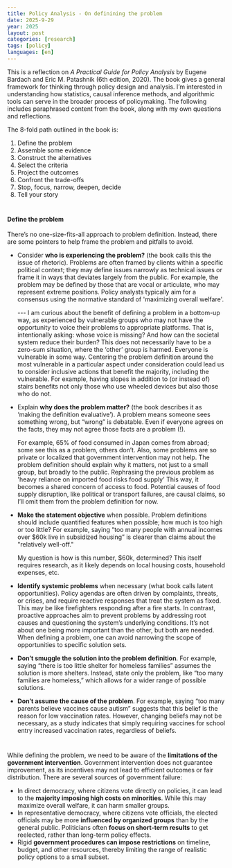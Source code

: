 ```yaml
---
title: Policy Analysis - On definining the problem 
date: 2025-9-29
year: 2025
layout: post
categories: [research]
tags: [policy]
languages: [en]
--- 
```



This is a reflection on *A Practical Guide for Policy Analysis* by Eugene Bardach and Eric M. Patashnik (6th edition, 2020). The book gives a general framework for thinking through policy design and analysis. I’m interested in understanding how statistics, causal inference methods, and algorithmic tools can serve in the broader process of policymaking. The following includes paraphrased content from the book, along with my own questions and reflections.


The 8-fold path outlined in the book is: 
1. Define the problem 
2. Assemble some evidence 
3. Construct the alternatives 
4. Select the criteria
5. Project the outcomes
6. Confront the trade-offs
7. Stop, focus, narrow, deepen, decide
8. Tell your story 


<div style="margin-top: 40px;"></div>

#### Define the problem 
There’s no one-size-fits-all approach to problem definition. Instead, there are some pointers to help frame the problem and pitfalls to avoid. 

- Consider **who is experiencing the problem?** (the book calls this the issue of rhetoric). Problems are often framed by clients within a specific political context; they may define issues narrowly as technical issues or frame it in ways that deviates largely from the public. For example, the problem may be defined by those that are vocal or articulate, who may represent extreme positions. Policy analysts typically aim for a consensus using the normative standard of 'maximizing overall welfare'.  

    --- I am curious about the benefit of defining a problem in a bottom-up way, as experienced by vulnerable groups who may not have the opportunity to voice their problems to appropriate platforms. That is, intentionally asking: whose voice is missing? And how can the societal system reduce their burden? This does not necessarily have to be a zero-sum situation, where the ‘other’ group is harmed. Everyone is vulnerable in some way. Centering the problem definition around the most vulnerable in a particular aspect under consideration could lead us to consider inclusive actions that benefit the majority, including the vulnerable. For example, having slopes in addition to (or instead of) stairs benefits not only those who use wheeled devices but also those who do not. 
    <!-- <span style="color:#888888;"></span> -->

- Explain **why does the problem matter?** (the book describes it as ‘making the definition evaluative’). A problem means someone sees something wrong, but “wrong” is debatable. Even if everyone agrees on the facts, they may not agree those facts are a problem (!). 

    For example, 65% of food consumed in Japan comes from abroad; some see this as a problem, others don’t. Also, some problems are so private or localized that government intervention may not help. The problem definition should explain why it matters, not just to a small group, but broadly to the public. Rephrasing the previous problem as 'heavy reliance on imported food risks food supply' This way, it becomes a shared concern of access to food. Potential causes of food supply disruption, like political or transport failures, are causal claims, so I’ll omit them from the problem definition for now. 


- **Make the statement objective** when possible. Problem definitions should include quantified features when possible; how much is too high or too little? For example, saying “too many people with annual incomes over $60k live in subsidized housing” is clearer than claims about the "relatively well-off." 

    My question is how is this number, $60k, determined? This itself requires research, as it likely depends on local housing costs, household expenses, etc. 

- **Identify systemic problems** when necessary (what book calls latent opportunities). Policy agendas are often driven by complaints, threats, or crises, and require reactive responses that treat the system as fixed. This may be like firefighters responding after a fire starts. In contrast, proactive approaches aim to prevent problems by addressing root causes and questioning the system’s underlying conditions. It’s not about one being more important than the other, but both are needed. When defining a problem, one can avoid narrowing the scope of opportunities to specific solution sets. 

- **Don’t smuggle the solution into the problem definition**. For example, saying “there is too little shelter for homeless families” assumes the solution is more shelters. Instead, state only the problem, like “too many families are homeless,” which allows for a wider range of possible solutions. 

- **Don’t assume the cause of the problem**. For example, saying “too many parents believe vaccines cause autism” suggests that this belief is the reason for low vaccination rates. However, changing beliefs may not be necessary, as a study indicates that simply requiring vaccines for school entry increased vaccination rates, regardless of beliefs. 


<div style="margin-top: 40px;"></div>


While defining the problem, we need to be aware of the **limitations of the government intervention**. Government intervention does not guarantee improvement, as its incentives may not lead to efficient outcomes or fair distribution. There are several sources of government failure: 
- In direct democracy, where citizens vote directly on policies, it can lead to the **majority imposing high costs on minorities**. While this may maximize overall welfare, it can harm smaller groups. 
- In representative democracy, where citizens vote officials, the elected officials may be more **influenced by organized groups** than by the general public. Politicians often **focus on short-term results** to get reelected, rather than long-term policy effects. 
- Rigid **government procedures can impose restrictions** on timeline, budget, and other resources, thereby limiting the range of realistic policy options to a small subset. 